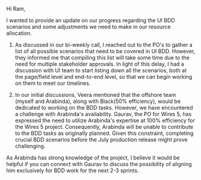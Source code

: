 Hi Ram,

I wanted to provide an update on our progress regarding the UI BDD scenarios and some adjustments we need to make in our resource allocation.

1. As discussed in our bi-weekly call, I reached out to the PO's to gather a list of all possible scenarios that need to be covered in UI BDD. However, they informed me that compiling this list will take some time due to the need for multiple stakeholder approvals. In light of this delay, I had a discussion with UI team to start listing down all the scenarios, both at the page/field level and end-to-end level, so that we can begin working on them to meet our timelines.

2. In our initial discussions, Veera mentioned that the offshore team (myself and Arabinda), along with Black(50% efficiency), would be dedicated to working on the BDD tasks. However, we have encountered a challenge with Arabinda's availability. Gaurav, the PO for Wires 5, has expressed the need to utilize Arabinda's expertise at 100% efficiency for the Wires 5 project. Consequently, Arabinda will be unable to contribute to the BDD tasks as originally planned. Given this constraint, completing crucial BDD scenarios before the July production release might prove challenging.

As Arabinda has strong knowledge of the project, I believe it would be helpful if you can connect with Gaurav to discuss the possibility of aligning him exclusively for BDD work for the next 2-3 sprints.
